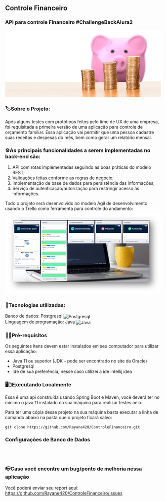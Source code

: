 ## Controle Financeiro
### API para controle Financeiro #ChallengeBackAlura2

![imagem de um confre de porquinho e algumas moedas a sua frente](https://github.com/Rayane420/ControleFinanceiro/blob/master/orcamento.png)

### 🏷️Sobre o Projeto:

Após alguns testes com protótipos feitos pelo time de UX de uma empresa, foi requisitada a primeira versão de uma aplicação para controle de orçamento familiar. Essa aplicação vai permitir que uma pessoa cadastre suas receitas e despesas do mês, bem como gerar um relatório mensal.

### ⚙️As principais funcionalidades a serem implementadas no back-end são:

1. API com rotas implementadas seguindo as boas práticas do modelo REST;
2. Validações feitas conforme as regras de negócio;
3. Implementação de base de dados para persistência das informações;
4. Serviço de autenticação/autorização para restringir acesso às informações.



Todo o projeto será desenvolvido no modelo Agil de desenvolvimento usando o Trello como ferramenta para controle do andamento:
![print do trello com o controle do projeto](https://github.com/Rayane420/ControleFinanceiro/blob/main/trello.png)

### 🚀Tecnologias utilizadas:

Banco de dados:  Postgresql <img align="center" alt="Postgresql" height="30" width="40" src="https://cdn.jsdelivr.net/gh/devicons/devicon/icons/postgresql/postgresql-original.svg"> <br>
Linguagem de programação: Java <img align="center" alt="Java" height="30" width="40" src="https://cdn.jsdelivr.net/gh/devicons/devicon/icons/java/java-original-wordmark.svg">


### 🚨🔧Pré-requisitos 
Os seguintes itens devem estar instalados em seu computador para utilizar essa aplicação:
- Java 11 ou superior (JDK - pode ser encontrado no site da Oracle)
- Postgresql
- Ide de sua preferência, nesse caso utilizei a ide intellij idea

### 🖥️🖱️Executando Localmente
Essa é uma api construída usando Spring Boot e Maven, você deverá ter no mínimo o java 11 instalado na sua máquina para realizar testes nela.

Para ter uma cópia desse projeto na sua máquina basta executar a linha de comando abaixo na pasta que o projeto ficará salvo:

```
git clone https://github.com/Rayane420/ControleFinanceiro.git
```

### Configurações de Banco de Dados
<br>
<br>

### 📭Caso você encontre um bug/ponto de melhoria nessa aplicação

Você poderá enviar seu report aqui: https://github.com/Rayane420/ControleFinanceiro/issues

